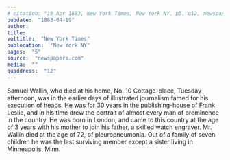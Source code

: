 ```yaml
---
# citation: "19 Apr 1883, New York Times, New York NY, p5, q12, newspapers.com."
pubdate:  "1883-04-19"
author: 
title: 
voltitle:  "New York Times"
publocation:  "New York NY"
pages:  "5"
source:  "newspapers.com"
media:  ""
quaddress:  "12"
---
```

Samuel Wallin, who died at his home, No. 10 Cottage-place, Tuesday afternoon, was in the earlier days of illustrated journalism famed for his execution of heads. He was for 30 years in the publishing-house of Frank Leslie, and in his time drew the portrait of almost every man of prominence in the country. He was born in London, and came to this country at the age of 3 years with his mother to join his father, a skilled watch engraver. Mr. Wallin died at the age of 72, of pleuropneumonia. Out of a family of seven children he was the last surviving member except a sister living in Minneapolis, Minn.

